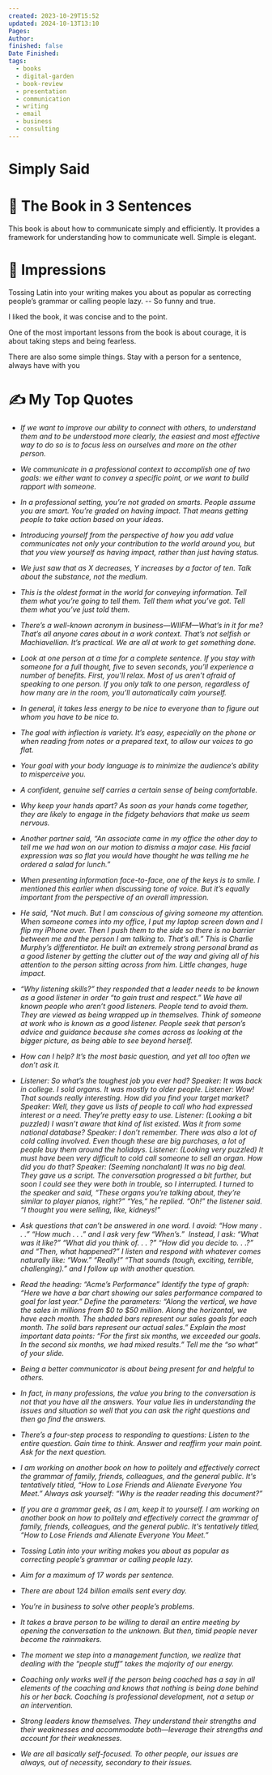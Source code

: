 ```yaml
---
created: 2023-10-29T15:52
updated: 2024-10-13T13:10
Pages: 
Author: 
finished: false
Date Finished: 
tags:
  - books
  - digital-garden
  - book-review
  - presentation
  - communication
  - writing
  - email
  - business
  - consulting
---
```

# Simply Said


# 🚀 The Book in 3 Sentences
This book is about how to communicate simply and efficiently. It provides a framework for understanding how to communicate well. Simple is elegant. 

# 🎨 Impressions

Tossing Latin into your writing makes you about as popular as correcting people’s grammar or calling people lazy. -- So funny and true.

I liked the book, it was concise and to the point.

One of the most important lessons from the book is about courage, it is about taking steps and being fearless. 

There are also some simple things. Stay with a person for a sentence, always have with you
# ✍️ My Top  Quotes

- *If we want to improve our ability to connect with others, to understand them and to be understood more clearly, the easiest and most effective way to do so is to focus less on ourselves and more on the other person.* 
 
- *We communicate in a professional context to accomplish one of two goals: we either want to convey a specific point, or we want to build rapport with someone.* 
 
- *In a professional setting, you’re not graded on smarts. People assume you are smart. You’re graded on having impact. That means getting people to take action based on your ideas.* 
 
- *Introducing yourself from the perspective of how you add value communicates not only your contribution to the world around you, but that you view yourself as having impact, rather than just having status.* 
 
- *We just saw that as X decreases, Y increases by a factor of ten. Talk about the substance, not the medium.* 
 
- *This is the oldest format in the world for conveying information. Tell them what you’re going to tell them. Tell them what you’ve got. Tell them what you’ve just told them.* 
 
- *There’s a well-known acronym in business—WIIFM—What’s in it for me? That’s all anyone cares about in a work context. That’s not selfish or Machiavellian. It’s practical. We are all at work to get something done.* 
 
- *Look at one person at a time for a complete sentence. If you stay with someone for a full thought, five to seven seconds, you’ll experience a number of benefits. First, you’ll relax. Most of us aren’t afraid of speaking to one person. If you only talk to one person, regardless of how many are in the room, you’ll automatically calm yourself.* 
 
- *In general, it takes less energy to be nice to everyone than to figure out whom you have to be nice to.* 
 
- *The goal with inflection is variety. It’s easy, especially on the phone or when reading from notes or a prepared text, to allow our voices to go flat.* 
 
- *Your goal with your body language is to minimize the audience’s ability to misperceive you.* 
 
- *A confident, genuine self carries a certain sense of being comfortable.* 
 
- *Why keep your hands apart? As soon as your hands come together, they are likely to engage in the fidgety behaviors that make us seem nervous.* 
 
- *Another partner said, “An associate came in my office the other day to tell me we had won on our motion to dismiss a major case. His facial expression was so flat you would have thought he was telling me he ordered a salad for lunch.”* 
 
- *When presenting information face-to-face, one of the keys is to smile. I mentioned this earlier when discussing tone of voice. But it’s equally important from the perspective of an overall impression.* 
 
- *He said, “Not much. But I am conscious of giving someone my attention. When someone comes into my office, I put my laptop screen down and I flip my iPhone over. Then I push them to the side so there is no barrier between me and the person I am talking to. That’s all.” This is Charlie Murphy’s differentiator. He built an extremely strong personal brand as a good listener by getting the clutter out of the way and giving all of his attention to the person sitting across from him. Little changes, huge impact.* 
 
- *“Why listening skills?” they responded that a leader needs to be known as a good listener in order “to gain trust and respect.” We have all known people who aren’t good listeners. People tend to avoid them. They are viewed as being wrapped up in themselves. Think of someone at work who is known as a good listener. People seek that person’s advice and guidance because she comes across as looking at the bigger picture, as being able to see beyond herself.* 
 
- *How can I help? It’s the most basic question, and yet all too often we don’t ask it.* 
 
- *Listener: So what’s the toughest job you ever had? Speaker: It was back in college. I sold organs. It was mostly to older people. Listener: Wow! That sounds really interesting. How did you find your target market? Speaker: Well, they gave us lists of people to call who had expressed interest or a need. They’re pretty easy to use. Listener: (Looking a bit puzzled) I wasn’t aware that kind of list existed. Was it from some national database? Speaker: I don’t remember. There was also a lot of cold calling involved. Even though these are big purchases, a lot of people buy them around the holidays. Listener: (Looking very puzzled) It must have been very difficult to cold call someone to sell an organ. How did you do that? Speaker: (Seeming nonchalant) It was no big deal. They gave us a script. The conversation progressed a bit further, but soon I could see they were both in trouble, so I interrupted. I turned to the speaker and said, “These organs you’re talking about, they’re similar to player pianos, right?” “Yes,” he replied. “Oh!” the listener said. “I thought you were selling, like, kidneys!”* 
 
- *Ask questions that can’t be answered in one word. I avoid: “How many . . .” “How much . . .” and I ask very few “When’s.”  Instead, I ask: “What was it like?” “What did you think of. . . ?” “How did you decide to. . .?” and “Then, what happened?” I listen and respond with whatever comes naturally like: “Wow.” “Really!” “That sounds (tough, exciting, terrible, challenging).” and I follow up with another question.* 
 
- *Read the heading: “Acme’s Performance” Identify the type of graph: “Here we have a bar chart showing our sales performance compared to goal for last year.” Define the parameters: “Along the vertical, we have the sales in millions from $0 to $50 million. Along the horizontal, we have each month. The shaded bars represent our sales goals for each month. The solid bars represent our actual sales.” Explain the most important data points: “For the first six months, we exceeded our goals. In the second six months, we had mixed results.” Tell me the “so what” of your slide.* 
 
- *Being a better communicator is about being present for and helpful to others.* 
 
- *In fact, in many professions, the value you bring to the conversation is not that you have all the answers. Your value lies in understanding the issues and situation so well that you can ask the right questions and then go find the answers.* 
 
- *There’s a four-step process to responding to questions: Listen to the entire question. Gain time to think. Answer and reaffirm your main point. Ask for the next question.* 
 
- *I am working on another book on how to politely and effectively correct the grammar of family, friends, colleagues, and the general public. It's tentatively titled, “How to Lose Friends and Alienate Everyone You Meet.” Always ask yourself: “Why is the reader reading this document?”* 
 
- *If you are a grammar geek, as I am, keep it to yourself. I am working on another book on how to politely and effectively correct the grammar of family, friends, colleagues, and the general public. It's tentatively titled, “How to Lose Friends and Alienate Everyone You Meet.”* 
 
- *Tossing Latin into your writing makes you about as popular as correcting people’s grammar or calling people lazy.* 
 
- *Aim for a maximum of 17 words per sentence.* 
 
- *There are about 124 billion emails sent every day.* 
 
- *You’re in business to solve other people’s problems.* 
 
- *It takes a brave person to be willing to derail an entire meeting by opening the conversation to the unknown. But then, timid people never become the rainmakers.* 
 
- *The moment we step into a management function, we realize that dealing with the “people stuff” takes the majority of our energy.* 
 
- *Coaching only works well if the person being coached has a say in all elements of the coaching and knows that nothing is being done behind his or her back. Coaching is professional development, not a setup or an intervention.* 
 
- *Strong leaders know themselves. They understand their strengths and their weaknesses and accommodate both—leverage their strengths and account for their weaknesses.* 
 
- *We are all basically self-focused. To other people, our issues are always, out of necessity, secondary to their issues.* 
 
